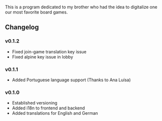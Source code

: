 This is a program dedicated to my brother who had the idea to digitalize one our most favorite board games.

## Changelog

### v0.1.2
- Fixed join-game translation key issue
- Fixed alpine key issue in lobby

### v0.1.1
- Added Portuguese language support (Thanks to Ana Luísa)

### v0.1.0
- Established versioning
- Added i18n to frontend and backend
- Added translations for English and German
